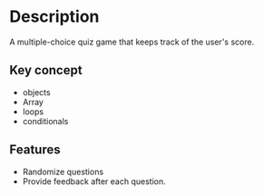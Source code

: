 # Description
A multiple-choice quiz game that keeps track of the user's score.

## Key concept
- objects
- Array
- loops
- conditionals

## Features
- Randomize questions
- Provide feedback after each question.